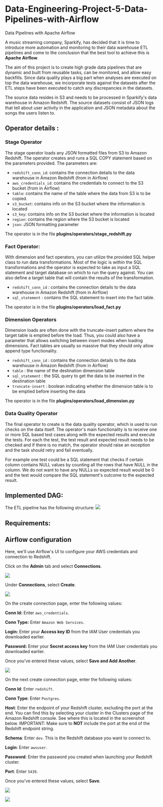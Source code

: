 # Data-Engineering-Project-5-Data-Pipelines-with-Airflow
Data Pipelines with Apache Airflow

A music streaming company, Sparkify, has decided that it is time to introduce more automation and monitoring to their data warehouse ETL pipelines and come to the conclusion that the best tool to achieve this is **Apache Airflow**.

The aim of this project is to create high grade data pipelines that are dynamic and built from reusable tasks, can be monitored, and allow easy backfills. Since data quality plays a big part when analyses are executed on top the data warehouse, we incorporate tests against the  datasets after the ETL steps have been executed to catch any discrepancies in the datasets.

The source data resides in S3 and needs to be processed in Sparkify's data warehouse in Amazon Redshift. The source datasets consist of JSON logs that tell about user activity in the application and JSON metadata about the songs the users listen to.

## Operator details :

### Stage Operator
The stage operator loads any JSON formatted files from S3 to Amazon Redshift. The operator creates and runs a SQL COPY statement based on the parameters provided.
The parameters are:
- `redshift_conn_id`: contains the connection details to the data warehouse in Amazon Redshift (from in Airflow)
- `aws_credentials_id`: contains the credentials to connect to the S3 bucket (from in Airflow)
- `table`: contains the name of the table where the data from S3 is to be copied.
- `s3_bucket`: contains info on the S3 bucket where the information is located
- `s3_key`: contains info on the S3 bucket where the information is located
- `region`: contains the region where the S3 bucket is located
- `json`: JSON formatting parameter

The operator is in the file **plugins/operators/stage_redshift.py**

### Fact Operator:
With dimension and fact operators, you can utilize the provided SQL helper class to run data transformations. Most of the logic is within the SQL transformations and the operator is expected to take as input a SQL statement and target database on which to run the query against. You can also define a target table that will contain the results of the transformation.

- `redshift_conn_id` : contains the connection details to the data warehouse in Amazon Redshift (from in Airflow)
- `sql_statement` : contains the SQL statement to insert into the fact table.

The operator is in the file **plugins/operators/load_fact.py**

### Dimension Operators

Dimension loads are often done with the truncate-insert pattern where the target table is emptied before the load. Thus, you could also have a parameter that allows switching between insert modes when loading dimensions. Fact tables are usually so massive that they should only allow append type functionality.

- `redshift_conn_id` : contains the connection details to the data warehouse in Amazon Redshift (from in Airflow)
- `table` : the name of the destination dimension table
- `sql_statement` : the SQL query to get the data to be inserted in the destination table
- `truncate-insert` : boolean indicating whether the dimension table is to be emptied before inserting the data 

The operator is in the file **plugins/operators/load_dimension.py**

### Data Quality Operator
The final operator to create is the data quality operator, which is used to run checks on the data itself. The operator's main functionality is to receive one or more SQL based test cases along with the expected results and execute the tests. For each the test, the test result and expected result needs to be checked and if there is no match, the operator should raise an exception and the task should retry and fail eventually.

For example one test could be a SQL statement that checks if certain column contains NULL values by counting all the rows that have NULL in the column. We do not want to have any NULLs so expected result would be 0 and the test would compare the SQL statement's outcome to the expected result.

## Implemented DAG:

The ETL pipeline has the following structure:
![](Images/example-dag.png)


## Requirements:

## Airflow configuration

Here, we'll use Airflow's UI to configure your AWS credentials and connection to Redshift.


Click on the **Admin** tab and select **Connections**.

![](Images/admin-connections.png)

Under **Connections**, select **Create**.

![](Images/create-connection.png)

On the create connection page, enter the following values:

**Conn Id:** Enter `aws_credentials`.

**Conn Type:** Enter `Amazon Web Services`.

**Login:** Enter your **Access key ID** from the IAM User credentials you downloaded earlier.

**Password:** Enter your **Secret access key** from the IAM User credentials you downloaded earlier.

Once you've entered these values, select **Save and Add Another**.

![](Images/connection-aws-credentials.png)

On the next create connection page, enter the following values:

**Conn Id**: Enter `redshift`.

**Conn Type**: Enter `Postgres`.

**Host**: Enter the endpoint of your Redshift cluster, excluding the port at the end. You can find this by selecting your cluster in the Clusters page of the Amazon Redshift console. See where this is located in the screenshot below. IMPORTANT: Make sure to **NOT** include the port at the end of the Redshift endpoint string.

**Schema**: Enter `dev`. This is the Redshift database you want to connect to.

**Login**: Enter `awsuser`.

**Password**: Enter the password you created when launching your Redshift cluster.

**Port**: Enter `5439`.

Once you've entered these values, select **Save**.

![](Images/cluster-details.png)

![](Images/connection-redshift.png)





